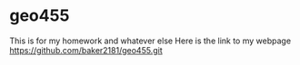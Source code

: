 # geo455
This is for my homework and whatever else
Here is the link to my webpage https://github.com/baker2181/geo455.git
